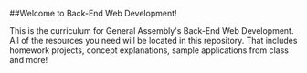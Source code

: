 ##Welcome to Back-End Web Development!

This is the curriculum for General Assembly's Back-End Web Development. All of the resources you need will be located in this repository. That includes homework projects, concept explanations, sample applications from class and more!